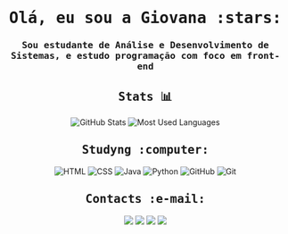 <h1 align="center"><samp> Olá, eu sou a Giovana :stars:</samp></h1>
<h3 align="center"><samp> Sou estudante de Análise e Desenvolvimento de Sistemas, e estudo programação com foco em front-end</samp></h3>
<p align="center">

<h2 align="center"><samp> Stats 📊 </samp></h2>
<p align="center">
  <img src="https://github-readme-stats.vercel.app/api?username=MeloM05&theme=transparent&bg_color=000&border_color=30A3DC&show_icons=true&icon_color=30A3DC&title_color=E94D5F&text_color=FFF" alt="GitHub Stats">
  <img src="https://github-readme-stats-git-masterrstaa-rickstaa.vercel.app/api/top-langs/?username=MeloM05&layout=compact&bg_color=000&border_color=30A3DC&title_color=E94D5F&text_color=FFF" alt="Most Used Languages">

<h2 align="center"><samp> Studyng :computer: </samp></h2>
<p align="center">
  <img src="https://img.shields.io/badge/HTML-000?style=for-the-badge&logo=html5&logoColor=orange" alt="HTML">
  <img src="https://img.shields.io/badge/CSS3-000?style=for-the-badge&logo=css3&logoColor=blue" alt="CSS">
  <img src="https://img.shields.io/badge/Java-000?style=for-the-badge&logo=java" alt="Java">
  <img src="https://img.shields.io/badge/Python-000000.svg?style=for-the-badge&logo=Python&logoColor=blue" alt="Python">
  <img src="https://img.shields.io/badge/GitHub-000?style=for-the-badge&logo=github&logoColor=30A3DC" alt="GitHub">
  <img src="https://img.shields.io/badge/Git-000?style=for-the-badge&logo=git&logoColor=E94D5F" alt="Git">

<h2 align="center"><samp> Contacts :e-mail: </samp></h2>
<p align="center">
  <a href="https://instagram.com/m3lo.giovana" target="_blank"><img src="https://img.shields.io/badge/-Instagram-%23E4405F?style=for-the-badge&logo=instagram&logoColor=white" target="_blank"></a>
 <a href="https://discord.gg/wagxzStdcR" target="_blank"><img src="https://img.shields.io/badge/Discord-7289DA?style=for-the-badge&logo=discord&logoColor=white" target="_blank"></a> 
  <a href = "mailto:contatorafaballerini@gmail.com"><img src="https://img.shields.io/badge/-Gmail-%23333?style=for-the-badge&logo=gmail&logoColor=white" target="_blank"></a>
  <a href="https://www.linkedin.com/in/giovana-melo-45875016a" target="_blank"><img src="https://img.shields.io/badge/-LinkedIn-%230077B5?style=for-the-badge&logo=linkedin&logoColor=white" target="_blank"></a> 
  
